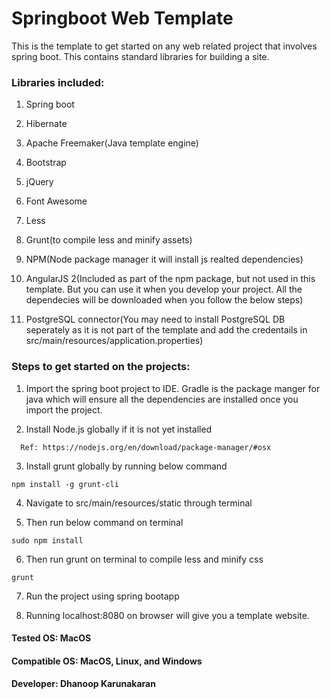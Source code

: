 # Springboot Web Template
This is the template to get started on any web related project that involves spring boot. 
This contains standard libraries for building a site.

### Libraries included:

1) Spring boot

2) Hibernate

3) Apache Freemaker(Java template engine)

4) Bootstrap

5) jQuery

6) Font Awesome

7) Less

8) Grunt(to compile less and minify assets)

9) NPM(Node package manager it will install js realted dependencies)

10) AngularJS 2(Included as part of the npm package, but not used in this template. But you can use it when you develop your project. All the dependecies will be downloaded when you follow the below steps)

11) PostgreSQL connector(You may need to install PostgreSQL DB seperately as it is not part of the template and add the credentails in src/main/resources/application.properties)

### Steps to get started on the projects:

1) Import the spring boot project to IDE. Gradle is the package manger for java which will ensure all the dependencies are installed once you import the project.

2) Install Node.js globally if it is not yet installed
```
  Ref: https://nodejs.org/en/download/package-manager/#osx
```
3) Install grunt globally by running below command
```
npm install -g grunt-cli
```
4) Navigate to src/main/resources/static through terminal

5) Then run below command on terminal
```
sudo npm install
```
6) Then run grunt on terminal to compile less and minify css
```
grunt
```
7) Run the project using spring bootapp  

8) Running localhost:8080 on browser will give you a template website. 


#### Tested OS: MacOS
#### Compatible OS: MacOS, Linux, and Windows 


#### Developer: Dhanoop Karunakaran


